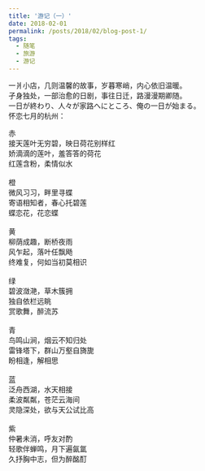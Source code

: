 ```yaml
---
title: '游记（一）'
date: 2018-02-01
permalink: /posts/2018/02/blog-post-1/
tags:
  - 随笔
  - 旅游
  - 游记
---
```


一爿小店，几则温馨的故事，岁暮寒峭，内心依旧温暖。\
孑身独处，一部治愈的日剧，事往日迁，路漫漫期卿随。\
一日が終わり、人々が家路へにところ、俺の一日が始まる。\
怀恋七月的杭州：

赤\
接天莲叶无穷碧，映日荷花别样红\
娇滴滴的莲叶，羞答答的荷花\
红莲含粉，柔情似水\
\
橙\
微风习习，畔里寻蝶\
寄语相知者，春心托碧莲\
蝶恋花，花恋蝶\
\
黄\
柳荫成趣，断桥夜雨\
风乍起，落叶任飘飏\
终难复，何如当初莫相识\
\
绿\
碧波潋滟，草木簇拥\
独自依栏远眺\
赏歌舞，醉流苏\
\
青\
鸟鸣山涧，烟云不知归处\
雷锋塔下，群山万壑自旖旎\
盼相逢，解相思\
\
蓝\
泛舟西湖，水天相接\
柔波粼粼，苍茫云海间\
灵隐深处，欲与天公试比高\
\
紫\
仲暑未消，呼友对酌\
轻歌伴蝉鸣，月下遍氤氲\
久抒胸中志，但为醉酩酊
